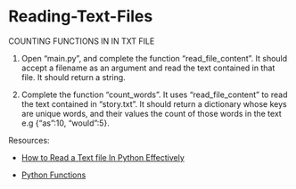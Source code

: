 # Reading-Text-Files
 COUNTING FUNCTIONS IN  IN TXT FILE
1.  Open “main.py”, and complete the function “read_file_content”. It should accept a filename as
an argument and read the text contained in that file. It should return a string.

2.  Complete the function “count_words”. It uses “read_file_content” to read the text contained in
“story.txt”. It should return a dictionary whose keys are unique words, and their values the count of those 
words in the text e.g {“as”:10, “would”:5}.

Resources:
<ul>
 <li><p><a href="https://www.pythontutorial.net/python-basics/python-read-text-file/">How to Read a Text file In Python Effectively</p></li>
 <li><p><a href="https://www.w3schools.com/python/python_functions.asp">Python Functions</p></li>
</ul>
